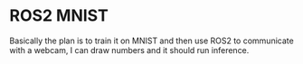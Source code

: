 # ROS2 MNIST

Basically the plan is to train it on MNIST and then use ROS2 to communicate with a webcam, I can draw numbers and it should run inference.
